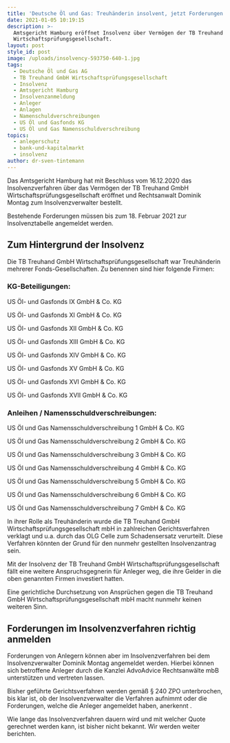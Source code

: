 ```yaml
---
title: 'Deutsche Öl und Gas: Treuhänderin insolvent, jetzt Forderungen anmelden'
date: 2021-01-05 10:19:15
description: >-
  Amtsgericht Hamburg eröffnet Insolvenz über Vermögen der TB Treuhand
  Wirtschaftsprüfungsgesellschaft.
layout: post
style_id: post
image: /uploads/insolvency-593750-640-1.jpg
tags:
  - Deutsche Öl und Gas AG
  - TB Treuhand GmbH Wirtschaftsprüfungsgesellschaft
  - Insolvenz
  - Amtsgericht Hamburg
  - Insolvenzanmeldung
  - Anleger
  - Anlagen
  - Namenschuldverschreibungen
  - US Öl und Gasfonds KG
  - US Öl und Gas Namensschuldverschreibung
topics:
  - anlegerschutz
  - bank-und-kapitalmarkt
  - insolvenz
author: dr-sven-tintemann
---
```


Das Amtsgericht Hamburg hat mit Beschluss vom 16.12.2020 das Insolvenzverfahren über das Vermögen der TB Treuhand GmbH Wirtschaftsprüfungsgesellschaft eröffnet und Rechtsanwalt Dominik Montag zum Insolvenzverwalter bestellt.

Bestehende Forderungen müssen bis zum 18. Februar 2021 zur Insolvenztabelle angemeldet werden.

## Zum Hintergrund der Insolvenz

Die TB Treuhand GmbH Wirtschaftsprüfungsgesellschaft war Treuhänderin mehrerer Fonds-Gesellschaften.&nbsp;Zu benennen sind hier folgende Firmen:

### KG-Beteiligungen:

US Öl- und Gasfonds IX GmbH & Co. KG

US Öl- und Gasfonds XI GmbH & Co. KG

US Öl- und Gasfonds XII GmbH & Co. KG

US Öl- und Gasfonds XIII GmbH & Co. KG

US Öl- und Gasfonds XIV GmbH & Co. KG

US Öl- und Gasfonds XV GmbH & Co. KG

US Öl- und Gasfonds XVI GmbH & Co. KG

US Öl- und Gasfonds XVII GmbH & Co. KG

### Anleihen / Namensschuldverschreibungen:

US Öl und Gas Namensschuldverschreibung 1 GmbH & Co. KG

US Öl und Gas Namensschuldverschreibung 2 GmbH & Co. KG

US Öl und Gas Namensschuldverschreibung 3 GmbH & Co. KG

US Öl und Gas Namensschuldverschreibung 4 GmbH & Co. KG

US Öl und Gas Namensschuldverschreibung 5 GmbH & Co. KG

US Öl und Gas Namensschuldverschreibung 6 GmbH & Co. KG

US Öl und Gas Namensschuldverschreibung 7 GmbH & Co. KG

In ihrer Rolle als Treuhänderin wurde die TB Treuhand GmbH Wirtschaftsprüfungsgesellschaft mbH in zahlreichen Gerichtsverfahren verklagt und u.a. durch das OLG Celle zum Schadensersatz verurteilt. Diese Verfahren könnten der Grund für den nunmehr gestellten Insolvenzantrag sein.&nbsp;

Mit der Insolvenz der TB Treuhand GmbH Wirtschaftsprüfungsgesellschaft fällt eine weitere Anspruchsgegnerin für Anleger weg, die ihre Gelder in die oben genannten Firmen investiert hatten.

Eine gerichtliche Durchsetzung von Ansprüchen gegen die TB Treuhand GmbH Wirtschaftsprüfungsgesellschaft mbH macht nunmehr keinen weiteren Sinn.

## Forderungen im Insolvenzverfahren richtig anmelden

Forderungen von Anlegern können aber im Insolvenzverfahren bei dem Insolvenzverwalter Dominik Montag angemeldet werden. Hierbei können sich betroffene Anleger durch die Kanzlei AdvoAdvice Rechtsanwälte mbB unterstützen und vertreten lassen.

Bisher geführte Gerichtsverfahren werden gemä&szlig; &sect; 240 ZPO unterbrochen, bis klar ist, ob der Insolvenzverwalter die Verfahren aufnimmt oder die Forderungen, welche die Anleger angemeldet haben, anerkennt .

Wie lange das Insolvenzverfahren dauern wird und mit welcher Quote gerechnet werden kann, ist bisher nicht bekannt. Wir werden weiter berichten.
